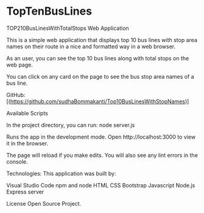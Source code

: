 # TopTenBusLines

TOP210BusLinesWithTotalStops Web Application

This is a simple web application that displays top 10 bus lines with stop area names on their route in a nice and formatted way in a web browser.

As an user, you can see the top 10 bus lines along with total stops on the web page.

You can click on any card on the page to see the bus stop area names of a bus line.

GitHub:
[(https://github.com/sudhaBommakanti/Top10BusLinesWithStopNames)]

Available Scripts

In the project directory, you can run:
node server.js

Runs the app in the development mode.
Open http://localhost:3000 to view it in the browser.

The page will reload if you make edits.
You will also see any lint errors in the console.

Technologies:
This application was built by:

Visual Studio Code
npm and node
HTML
CSS
Bootstrap
Javascript
Node.js Express server


License
Open Source Project.
